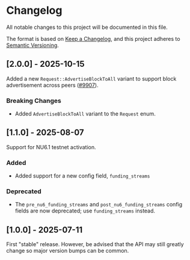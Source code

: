 # Changelog

All notable changes to this project will be documented in this file.

The format is based on [Keep a Changelog](https://keepachangelog.com/en/1.0.0/),
and this project adheres to [Semantic Versioning](https://semver.org/spec/v2.0.0.html).

## [2.0.0] - 2025-10-15

Added a new `Request::AdvertiseBlockToAll` variant to support block advertisement
across peers ([#9907](https://github.com/ZcashFoundation/zebra/pull/9907)).

### Breaking Changes

- Added `AdvertiseBlockToAll` variant to the `Request` enum.


## [1.1.0] - 2025-08-07

Support for NU6.1 testnet activation.

### Added

- Added support for a new config field, `funding_streams`

### Deprecated

- The `pre_nu6_funding_streams` and `post_nu6_funding_streams` config
  fields are now deprecated; use `funding_streams` instead.


## [1.0.0] - 2025-07-11

First "stable" release. However, be advised that the API may still greatly
change so major version bumps can be common.
